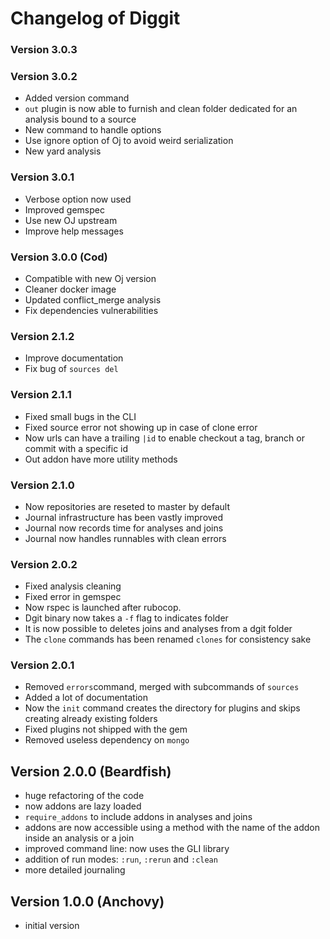 # Changelog of Diggit

### Version 3.0.3

### Version 3.0.2
* Added version command
* `out` plugin is now able to furnish and clean folder dedicated for an analysis bound to a source
* New command to handle options
* Use ignore option of Oj to avoid weird serialization
* New yard analysis

### Version 3.0.1
* Verbose option now used
* Improved gemspec
* Use new OJ upstream
* Improve help messages

### Version 3.0.0 (Cod)
* Compatible with new Oj version
* Cleaner docker image
* Updated conflict_merge analysis
* Fix dependencies vulnerabilities

### Version 2.1.2
* Improve documentation
* Fix bug of `sources del`

### Version 2.1.1
* Fixed small bugs in the CLI
* Fixed source error not showing up in case of clone error
* Now urls can have a trailing `|id` to enable checkout a tag, branch or commit with a specific id
* Out addon have more utility methods

### Version 2.1.0
* Now repositories are reseted to master by default
* Journal infrastructure has been vastly improved
* Journal now records time for analyses and joins
* Journal now handles runnables with clean errors

### Version 2.0.2
* Fixed analysis cleaning
* Fixed error in gemspec
* Now rspec is launched after rubocop.
* Dgit binary now takes a `-f` flag to indicates folder
* It is now possible to deletes joins and analyses from a dgit folder
* The `clone` commands has been renamed `clones` for consistency sake

### Version 2.0.1
* Removed `errors`command, merged with subcommands of `sources`
* Added a lot of documentation
* Now the `init` command creates the directory for plugins and skips creating already existing folders
* Fixed plugins not shipped with the gem
* Removed useless dependency on `mongo`

## Version 2.0.0 (Beardfish)
* huge refactoring of the code
* now addons are lazy loaded
* `require_addons` to include addons in analyses and joins
* addons are now accessible using a method with the name of the addon inside an analysis or a join
* improved command line: now uses the GLI library
* addition of run modes: `:run`, `:rerun` and `:clean`
* more detailed journaling

## Version 1.0.0 (Anchovy)
* initial version
